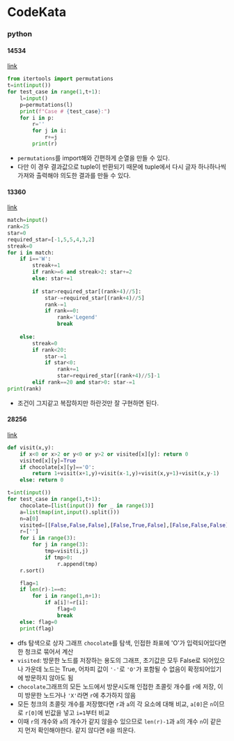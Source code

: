 # CodeKata
### python
#### 14534
[link](https://www.acmicpc.net/problem/14534)
```python
from itertools import permutations
t=int(input())
for test_case in range(1,t+1):
    l=input()
    p=permutations(l)
    print(f"Case # {test_case}:")
    for i in p:
        r=''
        for j in i:
            r+=j
        print(r)
```
- `permutations`를 import해와 간편하게 순열을 만들 수 있다. 
- 다만 이 경우 결과값으로 tuple이 반환되기 때문에 tuple에서 다시 글자 하나하나씩 가져와 출력해야 의도한 결과를 만들 수 있다. 

#### 13360
[link](https://www.acmicpc.net/problem/13360)
```python
match=input()
rank=25
star=0
required_star=[-1,5,5,4,3,2]
streak=0
for i in match:
    if i=='W':
        streak+=1
        if rank>=6 and streak>2: star+=2
        else: star+=1
        
        if star>required_star[(rank+4)//5]:
            star-=required_star[(rank+4)//5]
            rank-=1
            if rank==0: 
                rank='Legend'
                break
    
    else: 
        streak=0
        if rank<20: 
            star-=1
            if star<0: 
                rank+=1
                star=required_star[(rank+4)//5]-1
        elif rank==20 and star>0: star-=1
print(rank)
```
- 조건이 그지같고 복잡하지만 하란것만 잘 구현하면 된다. 

#### 28256
[link](https://www.acmicpc.net/problem/28256)
```python
def visit(x,y):
    if x<0 or x>2 or y<0 or y>2 or visited[x][y]: return 0
    visited[x][y]=True
    if chocolate[x][y]=='O':
        return 1+visit(x+1,y)+visit(x-1,y)+visit(x,y+1)+visit(x,y-1)
    else: return 0

t=int(input())
for test_case in range(1,t+1):
    chocolate=[list(input()) for _ in range(3)]
    a=list(map(int,input().split()))
    n=a[0]
    visited=[[False,False,False],[False,True,False],[False,False,False]]
    r=['']
    for i in range(3):
        for j in range(3):
            tmp=visit(i,j)
            if tmp>0:
                r.append(tmp)
    r.sort()

    flag=1
    if len(r)-1==n:
        for i in range(1,n+1):
            if a[i]!=r[i]:
                flag=0
                break
    else: flag=0
    print(flag)
```
- dfs 탐색으로 상자 그래프 `chocolate`를 탐색, 인접한 좌표에 'O'가 입력되어있다면 한 청크로 묶어서 계산
- `visited`: 방문한 노드를 저장하는 용도의 그래프, 초기값은 모두 False로 되어있으나 가운데 노드는 True, 어차피 값이 `'-'`로 `'O'`가 포함될 수 없음이 확정되어있기에 방문하지 않아도 됨
- `chocolate`그래프의 모든 노드에서 방문시도해 인접한 초콜릿 개수를 `r`에 저장, 이미 방문한 노드거나 `'X'`라면 `r`에 추가하지 않음
- 모든 청크의 초콜릿 개수를 저장했다면 `r`과 `a`의 각 요소에 대해 비교, `a[0]`은 `n`이므로 `r[0]`에 빈값을 넣고 `i=1`부터 비교
- 이때 `r`의 개수와 `a`의 개수가 같지 않을수 있으므로 `len(r)-1`과 `a`의 개수 `n`이 같은지 먼저 확인해야한다. 같지 않다면 `0`을 띄운다. 
